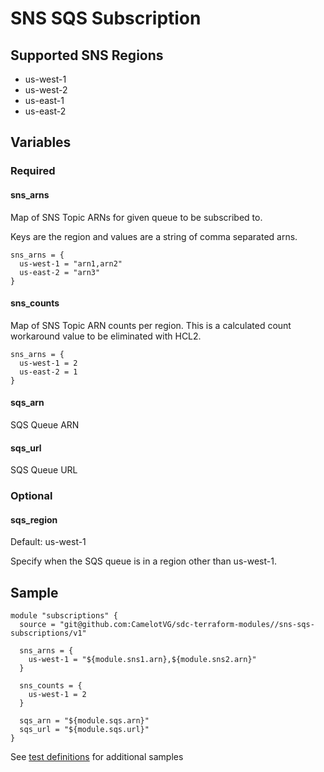 # SNS SQS Subscription

## Supported SNS Regions

* us-west-1
* us-west-2
* us-east-1
* us-east-2

## Variables

### Required

#### sns_arns

Map of SNS Topic ARNs for given queue to be subscribed to.

Keys are the region and values are a string of comma separated arns.

```
sns_arns = {
  us-west-1 = "arn1,arn2"
  us-east-2 = "arn3"
}
```

#### sns_counts

Map of SNS Topic ARN counts per region.  This is a calculated count workaround value to be eliminated with HCL2.

```
sns_arns = {
  us-west-1 = 2
  us-east-2 = 1
}
```

#### sqs_arn

SQS Queue ARN

#### sqs_url

SQS Queue URL

### Optional

#### sqs_region

Default: us-west-1

Specify when the SQS queue is in a region other than us-west-1.

## Sample

```hcl
module "subscriptions" {
  source = "git@github.com:CamelotVG/sdc-terraform-modules//sns-sqs-subscriptions/v1"

  sns_arns = {
    us-west-1 = "${module.sns1.arn},${module.sns2.arn}"
  }
  
  sns_counts = {
    us-west-1 = 2
  }

  sqs_arn = "${module.sqs.arn}"
  sqs_url = "${module.sqs.url}"
}
```

See [test definitions](../tests/main.tf) for additional samples